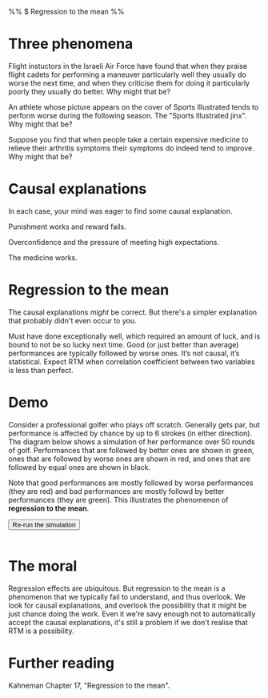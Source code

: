 %% $ Regression to the mean %%

# Three phenomena

Flight instuctors in the Israeli Air Force have found that when they praise flight cadets for performing a maneuver particularly well they usually do worse the next time, and when they criticise them for doing it particularly poorly they usually do better. Why might that be?

An athlete whose picture appears on the cover of Sports Illustrated tends to perform worse during the following season. The "Sports Illustrated jinx". Why might that be?

Suppose you find that when people take a certain expensive medicine to relieve their arthritis symptoms their symptoms do indeed tend to improve. Why might that be?

# Causal explanations

In each case, your mind was eager to find some causal explanation.

Punishment works and reward fails.

Overconfidence and the pressure of meeting high expectations.

The medicine works.

# Regression to the mean

The causal explanations *might* be correct. But there's a simpler explanation that probably didn't even occur to you.

Must have done exceptionally well, which required an amount of luck, and is bound to not be so lucky next time. Good (or just better than average) performances are typically followed by worse ones. It’s not causal, it’s statistical. Expect RTM when correlation coefficient between two variables is less than perfect.

# Demo

Consider a professional golfer who plays off scratch. Generally gets par, but performance is affected by chance by up to 6 strokes (in either direction). The diagram below shows a simulation of her performance over 50 rounds of golf. Performances that are followed by better ones are shown in green, ones that are followed by worse ones are shown in red, and ones that are followed by equal ones are shown in black.

Note that good performances are mostly followed by worse performances (they are red) and bad performances are mostly followd by better performances (they are green). This illustrates the phenomenon of <b>regression to the mean</b>.

<button onclick="populate()">Re-run the simulation</button>
<table id="results"></table>
<style>
  #results td {border: thin lightgray solid; width: 2.5em; padding: 0; color: gray; font-size: 80%}
  .skillLevel {background-color: lightgray}
  .better {background-color: green; color: white}
  .same {background-color: black; color: white}
  .worse {background-color: red; color: white}
</style>
<script>
  populate();
  function populate() {
    const skillLevel = 72;
  	const chanceLevel = 6;
  	const numTrials = 50;
  	let nextResult = randomValue();
  	document.getElementById("results").innerHTML = "";
  	for (let trialNum = 1; trialNum <= numTrials; trialNum++) {
  		let thisResult = nextResult;
  		nextResult = randomValue();
  		let row = "<tr>";
  		for (let colNum = skillLevel - chanceLevel; colNum <= skillLevel + chanceLevel; colNum++) {
  			let classes = [];
  			if (colNum === skillLevel) classes.push("skillLevel");
  			if (colNum === thisResult) {
  				if (nextResult < thisResult) classes.push("better");
  				else if (nextResult > thisResult) classes.push("worse");
  				else classes.push("same");
  			}
  			classes = classes.join(" ");
  			row += `<td class='${classes}'>${colNum}</td>`;
  		}
  		row += "</tr>";
  		document.getElementById("results").innerHTML += row;
  	}
  	function randomValue() {
  	  return skillLevel + Math.round((2*Math.random() - 1)*chanceLevel);
  	}
  }
</script>

# The moral

Regression effects are ubiquitous. But regression to the mean is a phenomenon that we typically fail to understand, and thus overlook. We look for causal explanations, and overlook the possibility that it might be just chance doing the work. Even it we're savy enough not to automatically accept the causal explanations, it's still a problem if we don't realise that RTM is a possibility.

# Further reading

Kahneman Chapter 17, "Regression to the mean".